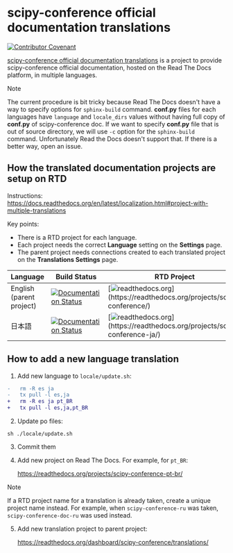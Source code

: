 # scipy-conference official documentation translations

[![Contributor Covenant](https://img.shields.io/badge/contributor%20covenant-2.1-4baaaa.svg)](https://github.com/tkoyama010/scipy-conference-doc-translations/blob/main/CODE_OF_CONDUCT.md)

[scipy-conference official documentation translations](https://github.com/tkoyama010/scipy-conference-doc-translations) is a project to provide scipy-conference official documentation, hosted on
the Read The Docs platform, in multiple languages.

> [!NOTE]
> The current procedure is bit tricky because Read The Docs
> doesn't have a way to specify options for `sphinx-build` command.
> **conf.py** files for each languages have `language` and `locale_dirs`
> values without having full copy of **conf.py** of scipy-conference doc. If we want
> to specify **conf.py** file that is out of source directory, we will use
> `-c` option for the `sphinx-build` command. Unfortunately Read the Docs
> doesn't support that. If there is a better way, open an issue.

## How the translated documentation projects are setup on RTD

Instructions:
https://docs.readthedocs.org/en/latest/localization.html#project-with-multiple-translations

Key points:

- There is a RTD project for each language.
- Each project needs the correct **Language** setting on the
  **Settings** page.
- The parent project needs connections created to each translated
  project on the **Translations Settings** page.

| Language                 | Build Status                                                                                                                                                              | RTD Project                                                                                                                          | Transifex                                                                                                                                     |
| :----------------------- | ------------------------------------------------------------------------------------------------------------------------------------------------------------------------- | ------------------------------------------------------------------------------------------------------------------------------------ | --------------------------------------------------------------------------------------------------------------------------------------------- |
| English (parent project) | [![Documentation Status](https://readthedocs.org/projects/scipy-conference/badge/?version=latest)](https://scipy-conference.readthedocs.io/en/latest/?badge=latest)       | [![readthedocs.org](https://img.shields.io/badge/readthedocs-en-ff7964.svg?)](https://readthedocs.org/projects/scipy-conference/)    |                                                                                                                                               |
| 日本語                   | [![Documentation Status](https://readthedocs.org/projects/scipy-conference-ja/badge/?version=latest)](https://scipy-conference-ja.readthedocs.io/ja/latest/?badge=latest) | [![readthedocs.org](https://img.shields.io/badge/readthedocs-ja-ff7964.svg?)](https://readthedocs.org/projects/scipy-conference-ja/) | [![Transifex](https://img.shields.io/badge/Transifex-ja-blue.svg?)](https://app.transifex.com/tkoyama010/scipy-conference-doc/translate/#/ja) |

## How to add a new language translation

1.  Add new language to `locale/update.sh`:

```diff
-   rm -R es ja
-   tx pull -l es,ja
+   rm -R es ja pt_BR
+   tx pull -l es,ja,pt_BR
```

2.  Update po files:

```
sh ./locale/update.sh
```

3.  Commit them

4.  Add new project on Read The Docs. For example, for `pt_BR`:

    https://readthedocs.org/projects/scipy-conference-pt-br/

> [!NOTE]
> If a RTD project name for a translation is already taken,
> create a unique project name instead. For example, when `scipy-conference-ru`
> was taken, `scipy-conference-doc-ru` was used instead.

5.  Add new translation project to parent project:

    https://readthedocs.org/dashboard/scipy-conference/translations/
